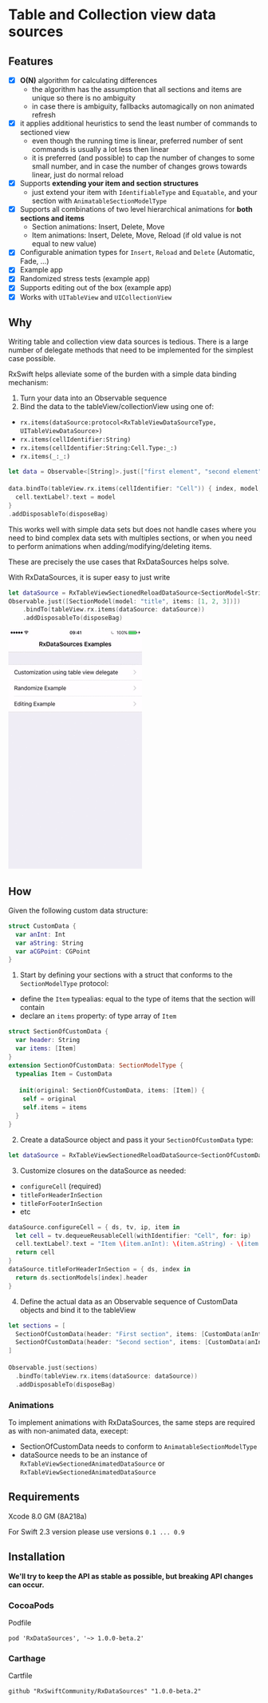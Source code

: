 Table and Collection view data sources
======================================

## Features

- [x] **O(N)** algorithm for calculating differences
  - the algorithm has the assumption that all sections and items are unique so there is no ambiguity
  - in case there is ambiguity, fallbacks automagically on non animated refresh
- [x] it applies additional heuristics to send the least number of commands to sectioned view
  - even though the running time is linear, preferred number of sent commands is usually a lot less then linear
  - it is preferred (and possible) to cap the number of changes to some small number, and in case the number of changes grows towards linear, just do normal reload
- [x] Supports **extending your item and section structures**
  - just extend your item with `IdentifiableType` and `Equatable`, and your section with `AnimatableSectionModelType`
- [x] Supports all combinations of two level hierarchical animations for **both sections and items**
  - Section animations: Insert, Delete, Move
  - Item animations: Insert, Delete, Move, Reload (if old value is not equal to new value)
- [x] Configurable animation types for `Insert`, `Reload` and `Delete` (Automatic, Fade, ...)
- [x] Example app
- [x] Randomized stress tests (example app)
- [x] Supports editing out of the box (example app)
- [x] Works with `UITableView` and `UICollectionView`

## Why
Writing table and collection view data sources is tedious. There is a large number of delegate methods that need to be implemented for the simplest case possible.

RxSwift helps alleviate some of the burden with a simple data binding mechanism:
1) Turn your data into an Observable sequence
2) Bind the data to the tableView/collectionView using one of:
  - `rx.items(dataSource:protocol<RxTableViewDataSourceType, UITableViewDataSource>)`
  - `rx.items(cellIdentifier:String)`
  - `rx.items(cellIdentifier:String:Cell.Type:_:)`
  - `rx.items(_:_:)`

```swift
let data = Observable<[String]>.just(["first element", "second element", "third element"])

data.bindTo(tableView.rx.items(cellIdentifier: "Cell")) { index, model, cell in
  cell.textLabel?.text = model
}
.addDisposableTo(disposeBag)
```

This works well with simple data sets but does not handle cases where you need to bind complex data sets with multiples sections, or when you need to perform animations when adding/modifying/deleting items.  

These are precisely the use cases that RxDataSources helps solve.

With RxDataSources, it is super easy to just write

```swift
let dataSource = RxTableViewSectionedReloadDataSource<SectionModel<String, Int>>()
Observable.just([SectionModel(model: "title", items: [1, 2, 3])])
    .bindTo(tableView.rx.items(dataSource: dataSource))
    .addDisposableTo(disposeBag)
```
![RxDataSources example app](https://raw.githubusercontent.com/kzaher/rxswiftcontent/rxdatasources/RxDataSources.gif)

## How
Given the following custom data structure:
```swift
struct CustomData {
  var anInt: Int
  var aString: String
  var aCGPoint: CGPoint
}
```

1) Start by defining your sections with a struct that conforms to the `SectionModelType` protocol:
  - define the `Item` typealias: equal to the type of items that the section will contain
  - declare an `items` property: of type array of `Item`

```swift
struct SectionOfCustomData {
  var header: String    
  var items: [Item]
}
extension SectionOfCustomData: SectionModelType {
  typealias Item = CustomData
  
   init(original: SectionOfCustomData, items: [Item]) {
    self = original
    self.items = items
  } 
}
```

2) Create a dataSource object and pass it your `SectionOfCustomData` type:
```swift 
let dataSource = RxTableViewSectionedReloadDataSource<SectionOfCustomData>()
```

3) Customize closures on the dataSource as needed:
- `configureCell` (required)
- `titleForHeaderInSection`
- `titleForFooterInSection`
- etc

```swift 
dataSource.configureCell = { ds, tv, ip, item in
  let cell = tv.dequeueReusableCell(withIdentifier: "Cell", for: ip)
  cell.textLabel?.text = "Item \(item.anInt): \(item.aString) - \(item.aCGPoint.x):\(item.aCGPoint.y)"
  return cell
}
dataSource.titleForHeaderInSection = { ds, index in
  return ds.sectionModels[index].header
}
```

4) Define the actual data as an Observable sequence of CustomData objects and bind it to the tableView
```swift 
let sections = [
  SectionOfCustomData(header: "First section", items: [CustomData(anInt: 0, aString: "zero", aCGPoint: CGPoint.zero), CustomData(anInt: 1, aString: "one", aCGPoint: CGPoint(x: 1, y: 1)) ]),
  SectionOfCustomData(header: "Second section", items: [CustomData(anInt: 2, aString: "two", aCGPoint: CGPoint(x: 2, y: 2)), CustomData(anInt: 3, aString: "three", aCGPoint: CGPoint(x: 3, y: 3)) ])
]

Observable.just(sections)
  .bindTo(tableView.rx.items(dataSource: dataSource))
  .addDisposableTo(disposeBag)
```


### Animations
To implement animations with RxDataSources, the same steps are required as with non-animated data, execept:
- SectionOfCustomData needs to conform to `AnimatableSectionModelType`
- dataSource needs to be an instance of `RxTableViewSectionedAnimatedDataSource` or `RxTableViewSectionedAnimatedDataSource`


## Requirements

Xcode 8.0 GM (8A218a)

For Swift 2.3 version please use versions `0.1 ... 0.9`

## Installation

**We'll try to keep the API as stable as possible, but breaking API changes can occur.**

### CocoaPods

Podfile
```
pod 'RxDataSources', '~> 1.0.0-beta.2'
```

### Carthage

Cartfile
```
github "RxSwiftCommunity/RxDataSources" "1.0.0-beta.2"
```

